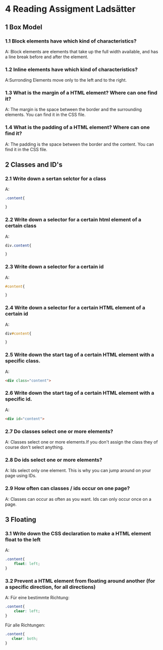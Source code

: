 # 4 Reading Assigment Ladsätter

## 1 Box Model 

### 1.1 Block elements have which kind of characteristics?
A: Block elements are elements that take up the full width available, and has a line break before and after the element.
### 1.2 Inline elements have which kind of characteristics?
A:Surronding Elements move only to the left and to the right.
### 1.3 What is the margin of a HTML element? Where can one find it?
A: The margin is the space between the border and the surrounding elements. You can find it in the CSS file.
### 1.4 What is the padding of a HTML element? Where can one find it?
A: The padding is the space between the border and the content. You can find it in the CSS file.

## 2 Classes and ID's

### 2.1 Write down a sertan selctor for a class
A:   
```css
.content{

}
```
### 2.2 Write down a selector for a certain html element of a certain class
A:   
```css
div.content{

}
```
### 2.3 Write down a selector for a certain id
A:   
```css
#content{

}
```
### 2.4 Write down a selector for a certain HTML element of a certain id
A:
```css
div#content{

}
```
### 2.5 Write down the start tag of a certain HTML element with a specific class.
A:
```html
<div class="content">
```
### 2.6 Write down the start tag of a certain HTML element with a specific id.
A:
```html
<div id="content">
```
### 2.7 Do classes select one or more elements?
A: Classes select one or more elements.If you don't assign the class they of course don't select anything.
### 2.8 Do ids select one or more elements?
A: Ids select only one element. This is why you can jump around on your page using IDs.
### 2.9 How often can classes / ids occur on one page?
A: Classes can occur as often as you want. Ids can only occur once on a page.


## 3 Floating

### 3.1 Write down the CSS declaration to make a HTML element float to the left
A:
```css
.content{
    float: left;
}
```
### 3.2 Prevent a HTML element from floating around another (for a specific direction, for all directions)
A:
Für eine bestimmte Richtung:
```css
.content{
    clear: left;
}
```
Für alle Richtungen:
```css
.content{
   clear: both;
}

```